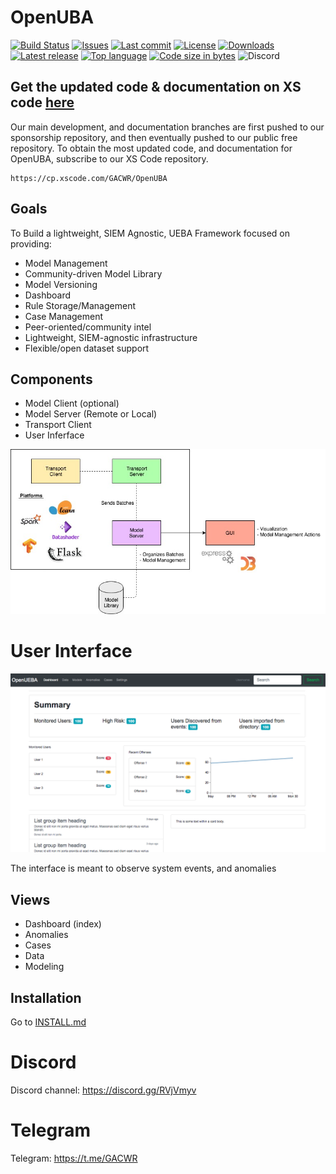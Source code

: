 # OpenUBA
[![Build Status](https://travis-ci.org/GACWR/OpenUBA.svg?branch=master)](https://travis-ci.org/GACWR/OpenUBA)
[![Issues](https://img.shields.io/github/issues/GACWR/OpenUBA.svg)](https://github.com/GACWR/OpenUBA/issues)
[![Last commit](https://img.shields.io/github/last-commit/GACWR/OpenUBA.svg)](https://github.com/GACWR/OpenUBA/commits/master)
[![License](https://img.shields.io/badge/license-GPL-blue.svg)](https://github.com/GACWR/OpenUBA/blob/master/LICENSE)
[![Downloads](https://img.shields.io/github/downloads/GACWR/OpenUBA/total.svg)](https://github.com/GACWR/OpenUBA/releases)
[![Latest release](https://img.shields.io/github/v/release/GACWR/OpenUBA.svg)](https://github.com/GACWR/OpenUBA/releases)
[![Top language](https://img.shields.io/github/languages/top/GACWR/OpenUBA.svg)](https://github.com/GACWR/OpenUBA)
[![Code size in bytes](https://img.shields.io/github/languages/code-size/GACWR/OpenUBA.svg)](https://github.com/GACWR/OpenUBA)
![Discord](https://img.shields.io/discord/658176365396361265)

## Get the updated code & documentation on XS code [here](https://cp.xscode.com/GACWR/OpenUBA)
Our main development, and documentation branches are first pushed to our sponsorship repository, and then eventually pushed to our public free repository. To obtain the most updated code, and documentation for OpenUBA, subscribe to our XS Code repository.

```
https://cp.xscode.com/GACWR/OpenUBA
```

## Goals
To Build a lightweight, SIEM Agnostic, UEBA Framework focused on providing:
- Model Management
- Community-driven Model Library
- Model Versioning
- Dashboard
- Rule Storage/Management
- Case Management
- Peer-oriented/community intel
- Lightweight, SIEM-agnostic infrastructure
- Flexible/open dataset support

## Components
- Model Client (optional)
- Model Server (Remote or Local)
- Transport Client
- User Inferface

<img src="images/framework.jpg" width="750px" />


# User Interface
<img src="images/ui.png" width="750px" />

The interface is meant to observe system events, and anomalies

## Views
- Dashboard (index)
- Anomalies
- Cases
- Data
- Modeling

## Installation
Go to [INSTALL.md](https://github.com/GACWR/OpenUBA/blob/master/docs/INSTALL.md)

# Discord
Discord channel: https://discord.gg/RVjVmyv

# Telegram
Telegram: https://t.me/GACWR
